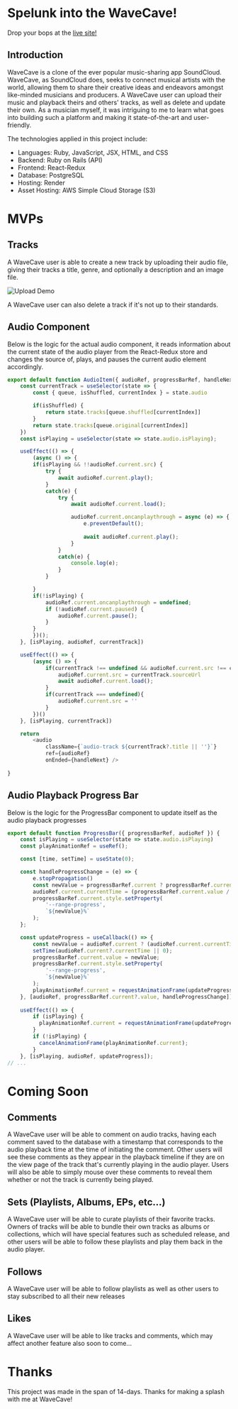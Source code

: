 # Spelunk into the WaveCave!

Drop your bops at the [live site!](https://wavecave-2rxw.onrender.com)

## Introduction

WaveCave is a clone of the ever popular music-sharing app SoundCloud. WaveCave, as SoundCloud does, seeks to connect musical artists with the world, allowing them to share their creative ideas and endeavors amongst like-minded musicians and producers. A WaveCave user can upload their music and playback theirs and others' tracks, as well as delete and update their own. As a musician myself, it was intriguing to me to learn what goes into building such a platform and making it state-of-the-art and user-friendly. 

The technologies applied in this project include:
 - Languages: Ruby, JavaScript, JSX, HTML, and CSS
 - Backend: Ruby on Rails (API)
 - Frontend: React-Redux
 - Database: PostgreSQL
 - Hosting: Render
 - Asset Hosting: AWS Simple Cloud Storage (S3)

# MVPs

## Tracks

A WaveCave user is able to create a new track by uploading their audio file, giving their tracks a title, genre, and optionally a description and an image file.

![Upload Demo](https://media4.giphy.com/media/v1.Y2lkPTc5MGI3NjExdjVtd2E2YjV2Mmh4NW9zM3pxdm56MXZrY3Fudnl6ODJ6aTh4ZjR4bCZlcD12MV9pbnRlcm5hbF9naWZfYnlfaWQmY3Q9Zw/jHIXuM42tcl7hDizCJ/giphy.gif)

A WaveCave user can also delete a track if it's not up to their standards.

## Audio Component

Below is the logic for the actual audio component, it reads information about the current state of the audio player from the React-Redux store and changes the source of, plays, and pauses the current audio element accordingly.

```js
export default function AudioItem({ audioRef, progressBarRef, handleNext }) {
    const currentTrack = useSelector(state => {
        const { queue, isShuffled, currentIndex } = state.audio

        if(isShuffled) {
            return state.tracks[queue.shuffled[currentIndex]]
        }
        return state.tracks[queue.original[currentIndex]]
    })
    const isPlaying = useSelector(state => state.audio.isPlaying);

    useEffect(() => {
        (async () => {
        if(isPlaying && !!audioRef.current.src) {
            try {
                await audioRef.current.play();
            }
            catch(e) {
                try {
                    await audioRef.current.load();

                    audioRef.current.oncanplaythrough = async (e) => {
                        e.preventDefault();
            
                        await audioRef.current.play();
                    }
                }
                catch(e) {
                    console.log(e);
                }
            }

        }
        if(!isPlaying) {
            audioRef.current.oncanplaythrough = undefined;
            if (!audioRef.current.paused) {
                audioRef.current.pause();
            }
        }
        })();
    }, [isPlaying, audioRef, currentTrack])

    useEffect(() => {
        (async () => {
            if(currentTrack !== undefined && audioRef.current.src !== currentTrack?.sourceUrl) {
                audioRef.current.src = currentTrack.sourceUrl
                await audioRef.current.load();
            }
            if(currentTrack === undefined){
                audioRef.current.src = ''
            }
        })()
    }, [isPlaying, currentTrack])

    return 
		<audio
			className={`audio-track ${currentTrack?.title || ''}`}
			ref={audioRef}
			onEnded={handleNext} />
    
}
```

## Audio Playback Progress Bar

Below is the logic for the ProgressBar component to update itself as the audio playback progresses

```js
export default function ProgressBar({ progressBarRef, audioRef }) {
    const isPlaying = useSelector(state => state.audio.isPlaying)
    const playAnimationRef = useRef();

    const [time, setTime] = useState(0);

    const handleProgressChange = (e) => {
        e.stopPropagation()
        const newValue = progressBarRef.current ? progressBarRef.current.value : 0
        audioRef.current.currentTime = (progressBarRef.current.value / 100) * audioRef.current.duration;
        progressBarRef.current.style.setProperty(
            '--range-progress',
            `${newValue}%`
        );
    };

    const updateProgress = useCallback(() => {
        const newValue = audioRef.current ? (audioRef.current.currentTime / audioRef.current.duration) * 100 : 0
        setTime(audioRef.current?.currentTime || 0);
        progressBarRef.current.value = newValue;
        progressBarRef.current.style.setProperty(
            '--range-progress',
            `${newValue}%`
        );
        playAnimationRef.current = requestAnimationFrame(updateProgress);
    }, [audioRef, progressBarRef.current?.value, handleProgressChange]);
    
    useEffect(() => {
        if (isPlaying) {
          playAnimationRef.current = requestAnimationFrame(updateProgress);
        } 
        if (!isPlaying) {
          cancelAnimationFrame(playAnimationRef.current);
        }
    }, [isPlaying, audioRef, updateProgress]);
// ...
```

# Coming Soon

## Comments

A WaveCave user will be able to comment on audio tracks, having each comment saved to the database with a timestamp that corresponds to the audio playback time at the time of initiating the comment. Other users will see these comments as they appear in the playback timeline if they are on the view page of the track that's currently playing in the audio player. Users will also be able to simply mouse over these comments to reveal them whether or not the track is currently being played.


## Sets (Playlists, Albums, EPs, etc...)

A WaveCave user will be able to curate playlists of their favorite tracks. Owners of tracks will be able to bundle their own tracks as albums or collections, which will have special features such as scheduled release, and other users will be able to follow these playlists and play them back in the audio player.

## Follows

A WaveCave user will be able to follow playlists as well as other users to stay subscribed to all their new releases

## Likes

A WaveCave user will be able to like tracks and comments, which may affect another feature also soon to come...

# Thanks

This project was made in the span of 14-days. Thanks for making a splash with me at WaveCave!

